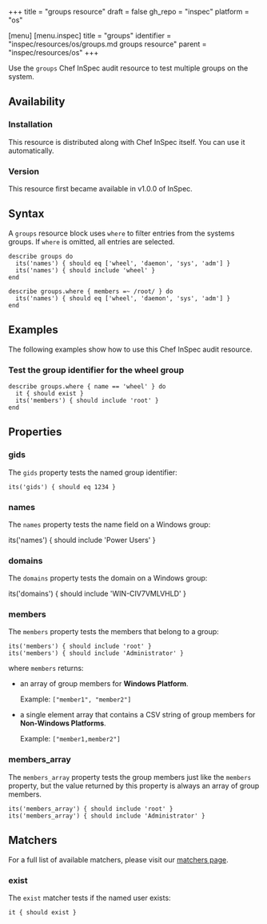 +++
title = "groups resource"
draft = false
gh_repo = "inspec"
platform = "os"

[menu]
  [menu.inspec]
    title = "groups"
    identifier = "inspec/resources/os/groups.md groups resource"
    parent = "inspec/resources/os"
+++

Use the `groups` Chef InSpec audit resource to test multiple groups on the system.

## Availability

### Installation

This resource is distributed along with Chef InSpec itself. You can use it automatically.

### Version

This resource first became available in v1.0.0 of InSpec.

## Syntax

A `groups` resource block uses `where` to filter entries from the systems groups. If `where` is omitted, all entries are selected.

    describe groups do
      its('names') { should eq ['wheel', 'daemon', 'sys', 'adm'] }
      its('names') { should include 'wheel' }
    end

    describe groups.where { members =~ /root/ } do
      its('names') { should eq ['wheel', 'daemon', 'sys', 'adm'] }
    end

## Examples

The following examples show how to use this Chef InSpec audit resource.

### Test the group identifier for the wheel group

    describe groups.where { name == 'wheel' } do
      it { should exist }
      its('members') { should include 'root' }
    end

## Properties

### gids

The `gids` property tests the named group identifier:

    its('gids') { should eq 1234 }

### names

The `names` property tests the name field on a Windows group:

its('names') { should include 'Power Users' }

### domains

The `domains` property tests the domain on a Windows group:

its('domains') { should include 'WIN-CIV7VMLVHLD' }

### members

The `members` property tests the members that belong to a group:

    its('members') { should include 'root' }
    its('members') { should include 'Administrator' }

where `members` returns:

- an array of group members for **Windows Platform**.

    Example: `["member1", "member2"]`

- a single element array that contains a CSV string of group members for **Non-Windows Platforms**.

    Example: `["member1,member2"]`

### members_array

The `members_array` property tests the group members just like the `members` property,
but the value returned by this property is always an array of group members.

    its('members_array') { should include 'root' }
    its('members_array') { should include 'Administrator' }

## Matchers

For a full list of available matchers, please visit our [matchers page](/inspec/matchers/).

### exist

The `exist` matcher tests if the named user exists:

    it { should exist }
